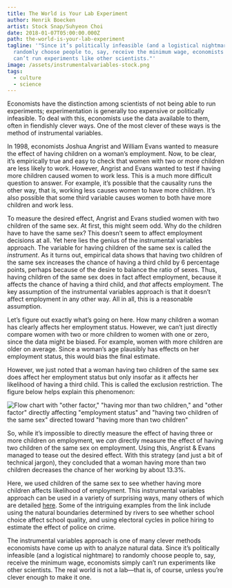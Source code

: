 ```yaml
---
title: The World is Your Lab Experiment
author: Henrik Boecken
artist: Stock Snap/Suhyeon Choi
date: 2018-01-07T05:00:00.000Z
path: the-world-is-your-lab-experiment
tagline: '"Since it’s politically infeasible (and a logistical nightmare) to
  randomly choose people to, say, receive the minimum wage, economists simply
  can’t run experiments like other scientists."'
image: /assets/instrumentalvariables-stock.png
tags:
  - culture
  - science
---
```

Economists have the distinction among scientists of not being able to run experiments; experimentation is generally too expensive or politically infeasible. To deal with this, economists use the data available to them, often in fiendishly clever ways. One of the most clever of these ways is the method of instrumental variables.

In 1998, economists Joshua Angrist and William Evans wanted to measure the effect of having children on a woman’s employment. Now, to be clear, it’s empirically true and easy to check that women with two or more children are less likely to work. However, Angrist and Evans wanted to test if having more children caused women to work less. This is a much more difficult question to answer. For example, it’s possible that the causality runs the other way, that is, working less causes women to have more children. It’s also possible that some third variable causes women to both have more children and work less.

To measure the desired effect, Angrist and Evans studied women with two children of the same sex. At first, this might seem odd. Why do the children have to have the same sex? This doesn’t seem to affect employment decisions at all. Yet here lies the genius of the instrumental variables approach. The variable for having children of the same sex is called the *instrument*. As it turns out, empirical data shows that having two children of the same sex increases the chance of having a third child by 6 percentage points, perhaps because of the desire to balance the ratio of sexes. Thus, having children of the same sex does in fact affect employment, because it affects the chance of having a third child, and *that* affects employment. The key assumption of the instrumental variables approach is that it doesn’t affect employment in any other way. All in all, this is a reasonable assumption.

Let’s figure out exactly what’s going on here. How many children a woman has clearly affects her employment status. However, we can’t just directly compare women with two or more children to women with one or zero, since the data might be biased. For example, women with more children are older on average. Since a woman’s age plausibly has effects on her employment status, this would bias the final estimate.

However, we just noted that a woman having two children of the same sex does affect her employment status but only insofar as it affects her likelihood of having a third child. This is called the exclusion restriction. The figure below helps explain this phenomenon:

![Flow chart with "other factor," "having mor than two children," and "other factor" directly affecting "employment status" and "having two children of the same sex" directed toward "having more than two children"](/assets/instrumental-variables.png "Figure 1: A graphical description of the instrumental variables method in the Angrist & Evans study. Arrows indicate that one variable affects another.")

So, while it’s impossible to directly measure the effect of having three or more children on employment, we *can* directly measure the effect of having two children of the same sex on employment. Using this, Angrist & Evans managed to tease out the desired effect. With this strategy (and just a bit of technical jargon), they concluded that a woman having more than two children decreases the chance of her working by about 13.3%.

Here, we used children of the same sex to see whether having more children affects likelihood of employment. This instrumental variables approach can be used in a variety of surprising ways, many others of which are detailed [here](https://www.quora.com/What-are-some-examples-of-really-clever-instrumental-variables-approaches-in-econometrics). Some of the intriguing examples from the link include using the natural boundaries determined by rivers to see whether school choice affect school quality, and using electoral cycles in police hiring to estimate the effect of police on crime.

The instrumental variables approach is one of many clever methods economists have come up with to analyze natural data. Since it’s politically infeasible (and a logistical nightmare) to randomly choose people to, say, receive the minimum wage, economists simply can’t run experiments like other scientists. The real world is not a lab—that is, of course, unless you’re clever enough to make it one.